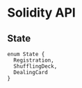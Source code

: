 # Solidity API

## State

```solidity
enum State {
  Registration,
  ShufflingDeck,
  DealingCard
}
```

